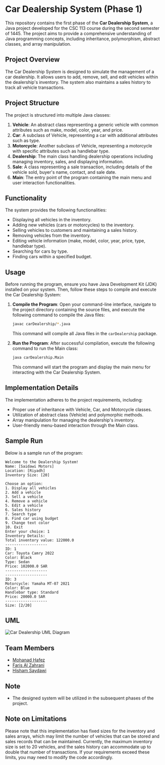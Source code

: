 # Car Dealership System (Phase 1)

This repository contains the first phase of the **Car Dealership System**, a Java project developed for the CSC 113 course during the second semester of 1445. The project aims to provide a comprehensive understanding of Java programming concepts, including inheritance, polymorphism, abstract classes, and array manipulation.

## Project Overview

The Car Dealership System is designed to simulate the management of a car dealership. It allows users to add, remove, sell, and edit vehicles within the dealership's inventory. The system also maintains a sales history to track all vehicle transactions.

## Project Structure

The project is structured into multiple Java classes:

1. **Vehicle**: An abstract class representing a generic vehicle with common attributes such as make, model, color, year, and price.
2. **Car**: A subclass of Vehicle, representing a car with additional attributes such as type.
3. **Motorcycle**: Another subclass of Vehicle, representing a motorcycle with specific attributes such as handlebar type.
4. **Dealership**: The main class handling dealership operations including managing inventory, sales, and displaying information.
5. **Sale**: A class representing a sale transaction, including details of the vehicle sold, buyer's name, contact, and sale date.
6. **Main**: The entry point of the program containing the main menu and user interaction functionalities.

## Functionality

The system provides the following functionalities:

- Displaying all vehicles in the inventory.
- Adding new vehicles (cars or motorcycles) to the inventory.
- Selling vehicles to customers and maintaining a sales history.
- Removing vehicles from the inventory.
- Editing vehicle information (make, model, color, year, price, type, handlebar type).
- Searching for cars by type.
- Finding cars within a specified budget.

## Usage

Before running the program, ensure you have Java Development Kit (JDK) installed on your system. Then, follow these steps to compile and execute the Car Dealership System:

1. **Compile the Program**: Open your command-line interface, navigate to the project directory containing the source files, and execute the following command to compile the Java files:

    ```bash
    javac carDealership/*.java
    ```

    This command will compile all Java files in the `carDealership` package.

2. **Run the Program**: After successful compilation, execute the following command to run the Main class:

    ```bash
    java carDealership.Main
    ```

    This command will start the program and display the main menu for interacting with the Car Dealership System.


## Implementation Details

The implementation adheres to the project requirements, including:

- Proper use of inheritance with Vehicle, Car, and Motorcycle classes.
- Utilization of abstract class (Vehicle) and polymorphic methods.
- Array manipulation for managing the dealership's inventory.
- User-friendly menu-based interaction through the Main class.

## Sample Run

Below is a sample run of the program:
```
Welcome to the Dealership System!
Name: [Saidawi Motors]
Location: [Riyadh]
Inventory Size: [20]

Choose an option:
1. Display all vehicles
2. Add a vehicle
3. Sell a vehicle
4. Remove a vehicle
5. Edit a vehicle
6. Sales history
7. Search type
8. Find car using budget
9. Change text color
10. Exit
Enter your choice: 1
Inventory Details:
Total inventory value: 122000.0
-------------------
ID: 1
Car: Toyota Camry 2022
Color: Black
Type: Sedan
Price: 102000.0 SAR
-------------------
-------------------
ID: 3
Motorcycle: Yamaha MT-07 2021
Color: Blue
Handlebar type: Standard
Price: 20000.0 SAR
-------------------
Size: [2/20]
```
## UML
![Car Dealership UML Diagram](https://github.com/mohanad-hafez/car-dealership-system/assets/160021417/d538a3fc-6123-4bc2-b69b-5c4d9ed0b3cc)



## Team Members

- [Mohanad Hafez](https://github.com/mohanad-hafez)
- [Faris Al Zahrani](https://github.com/nxrzs)
- [Hisham Saydawi](https://github.com/xAGS1)


## Note

- The designed system will be utilized in the subsequent phases of the project.

## Note on Limitations

Please note that this implementation has fixed sizes for the inventory and sales arrays, which may limit the number of vehicles that can be stored and sales records that can be maintained. Currently, the maximum inventory size is set to 20 vehicles, and the sales history can accommodate up to double that number of transactions. If your requirements exceed these limits, you may need to modify the code accordingly.
